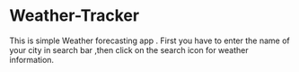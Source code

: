 # Weather-Tracker
This is  simple Weather forecasting app .
First you have to enter the name of your city in search bar
,then click on the search icon for weather information.
